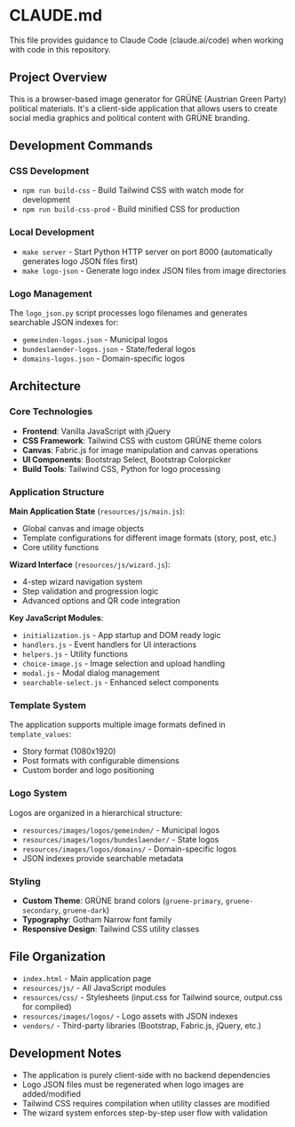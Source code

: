 # CLAUDE.md

This file provides guidance to Claude Code (claude.ai/code) when working with code in this repository.

## Project Overview

This is a browser-based image generator for GRÜNE (Austrian Green Party) political materials. It's a client-side application that allows users to create social media graphics and political content with GRÜNE branding.

## Development Commands

### CSS Development
- `npm run build-css` - Build Tailwind CSS with watch mode for development
- `npm run build-css-prod` - Build minified CSS for production

### Local Development
- `make server` - Start Python HTTP server on port 8000 (automatically generates logo JSON files first)
- `make logo-json` - Generate logo index JSON files from image directories

### Logo Management
The `logo_json.py` script processes logo filenames and generates searchable JSON indexes for:
- `gemeinden-logos.json` - Municipal logos
- `bundeslaender-logos.json` - State/federal logos  
- `domains-logos.json` - Domain-specific logos

## Architecture

### Core Technologies
- **Frontend**: Vanilla JavaScript with jQuery
- **CSS Framework**: Tailwind CSS with custom GRÜNE theme colors
- **Canvas**: Fabric.js for image manipulation and canvas operations
- **UI Components**: Bootstrap Select, Bootstrap Colorpicker
- **Build Tools**: Tailwind CSS, Python for logo processing

### Application Structure

**Main Application State** (`resources/js/main.js`):
- Global canvas and image objects
- Template configurations for different image formats (story, post, etc.)
- Core utility functions

**Wizard Interface** (`resources/js/wizard.js`):
- 4-step wizard navigation system
- Step validation and progression logic
- Advanced options and QR code integration

**Key JavaScript Modules**:
- `initialization.js` - App startup and DOM ready logic
- `handlers.js` - Event handlers for UI interactions
- `helpers.js` - Utility functions
- `choice-image.js` - Image selection and upload handling
- `modal.js` - Modal dialog management
- `searchable-select.js` - Enhanced select components

### Template System
The application supports multiple image formats defined in `template_values`:
- Story format (1080x1920)
- Post formats with configurable dimensions
- Custom border and logo positioning

### Logo System
Logos are organized in a hierarchical structure:
- `resources/images/logos/gemeinden/` - Municipal logos
- `resources/images/logos/bundeslaender/` - State logos  
- `resources/images/logos/domains/` - Domain-specific logos
- JSON indexes provide searchable metadata

### Styling
- **Custom Theme**: GRÜNE brand colors (`gruene-primary`, `gruene-secondary`, `gruene-dark`)
- **Typography**: Gotham Narrow font family
- **Responsive Design**: Tailwind CSS utility classes

## File Organization

- `index.html` - Main application page
- `resources/js/` - All JavaScript modules
- `resources/css/` - Stylesheets (input.css for Tailwind source, output.css for compiled)
- `resources/images/logos/` - Logo assets with JSON indexes
- `vendors/` - Third-party libraries (Bootstrap, Fabric.js, jQuery, etc.)

## Development Notes

- The application is purely client-side with no backend dependencies
- Logo JSON files must be regenerated when logo images are added/modified
- Tailwind CSS requires compilation when utility classes are modified
- The wizard system enforces step-by-step user flow with validation
